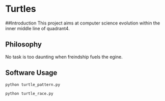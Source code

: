 # Turtles
##Introduction
This project aims at computer science evolution within the inner middle line of quadrant4.
## Philosophy
No task is too daunting when freindship fuels the egine.
## Software Usage
<pre><code>python turtle_pattern.py</pre></code>
<pre><code>python turtle_race.py </pre></code>

